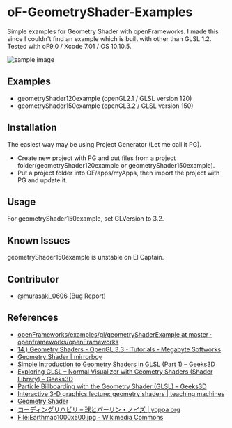 # oF-GeometryShader-Examples

Simple examples for Geometry Shader with openFrameworks. I made this since I couldn't find an example which is built with other than GLSL 1.2.<br>
Tested with oF9.0 / Xcode 7.01 / OS 10.10.5.

![sample image](http://i.imgur.com/X3FG2PR.png "sample image")

## Examples

* geometryShader120example (openGL2.1 / GLSL version 120)
* geometryShader150example (openGL3.2 / GLSL version 150)

## Installation

The easiest way may be using Project Generator (Let me call it PG). 

* Create new project with PG and put files from a project folder(geometryShader120example or geometryShader150example).
* Put a project folder into OF/apps/myApps, then import the project with PG and update it. 

## Usage
For geometryShader150example, set GLVersion to 3.2.

## Known Issues
geometryShader150example is unstable on El Captain.

## Contributor
* [@murasaki_0606](https://twitter.com/murasaki_0606) (Bug Report)


## References

* [openFrameworks/examples/gl/geometryShaderExample at master · openframeworks/openFrameworks](https://github.com/openframeworks/openFrameworks/tree/master/examples/gl/geometryShaderExample)
* [14.) Geometry Shaders - OpenGL 3.3 - Tutorials - Megabyte Softworks](http://www.mbsoftworks.sk/index.php?page=tutorials&series=1&tutorial=17)
* [Geometry Shader | mirrorboy](http://mirror.boy.jp/?cat=80)
* [Simple Introduction to Geometry Shaders in GLSL (Part 1) – Geeks3D](http://www.geeks3d.com/20111111/simple-introduction-to-geometry-shaders-glsl-opengl-tutorial-part1/)
* [Exploring GLSL – Normal Visualizer with Geometry Shaders (Shader Library) – Geeks3D](http://www.geeks3d.com/20130905/exploring-glsl-normal-visualizer-with-geometry-shaders-shader-library/)
* [Particle Billboarding with the Geometry Shader (GLSL) – Geeks3D](http://www.geeks3d.com/20140815/particle-billboarding-with-the-geometry-shader-glsl/)
* [Interactive 3-D graphics lecture: geometry shaders | teaching machines](http://www.twodee.org/weblog/?p=805)
* [Geometry Shader](http://learnopengl.com/#!Advanced-OpenGL/Geometry-Shader)
* [コーディングリハビリ – 球とパーリン・ノイズ | yoppa org](http://yoppa.org/blog/6114.html)
* [File:Earthmap1000x500.jpg - Wikimedia Commons](https://commons.wikimedia.org/wiki/File:Earthmap1000x500.jpg)

